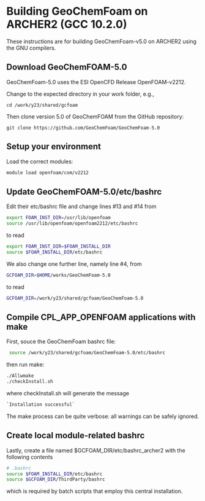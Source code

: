 Building GeoChemFoam on ARCHER2 (GCC 10.2.0)
====================================================

These instructions are for building GeoChemFoam-v5.0 on ARCHER2 using the GNU compilers.

Download GeoChemFOAM-5.0
------------------------
GeoChemFoam-5.0 uses the ESI OpenCFD Release OpenFOAM-v2212. 

Change to  the expected directory in your work folder, e.g.,

   `cd /work/y23/shared/gcfoam`

Then clone version 5.0 of GeoChemFOAM from the GitHub repository:

   `git clone https://github.com/GeoChemFoam/GeoChemFoam-5.0`

Setup your environment
----------------------

Load the correct modules:

   ```bash
   module load openfoam/com/v2212
   ```

Update GeoChemFOAM-5.0/etc/bashrc 
---------------------------------
Edit their etc/bashrc file and change lines #13 and #14 from

   ```bash
   export FOAM_INST_DIR=/usr/lib/openfoam
   source /usr/lib/openfoam/openfoam2212/etc/bashrc
   ```

to read

   ```bash
   export FOAM_INST_DIR=$FOAM_INSTALL_DIR
   source $FOAM_INSTALL_DIR/etc/bashrc
   ```
   
We also change one further line, namely line #4, from

   ```bash
   GCFOAM_DIR=$HOME/works/GeoChemFoam-5.0
   ```

to read

   ```bash
   GCFOAM_DIR=/work/y23/shared/gcfoam/GeoChemFoam-5.0
   ```

Compile CPL_APP_OPENFOAM applications with make
-----------------------------------------------
First, souce the GeoChemFoam bashrc file:

   ```bash
    source /work/y23/shared/gcfoam/GeoChemFoam-5.0/etc/bashrc
   ```

then run make:

   ```bash
  ./Allwmake
  ./checkInstall.sh
  ```

where checkInstall.sh will generate the message

   ```bash
  `Installation successful`
   ```

The make process can be quite verbose: all warnings can be safely ignored.

Create local module-related bashrc
----------------------------------
Lastly, create a file named $GCFOAM_DIR/etc/bashrc_archer2 with the following contents

   ```bash
   # .bashrc
   source $FOAM_INSTALL_DIR/etc/bashrc
   source $GCFOAM_DIR/ThirdParty/bashrc
   ```

which is required by batch scripts that employ this central installation.

